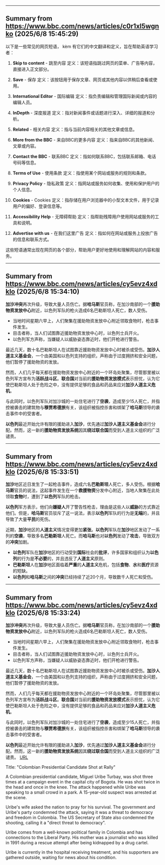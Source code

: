 
---
## Summary from https://www.bbc.com/news/articles/c0r1xl5wgnko (2025/6/8 15:45:29)

以下是一些常见的网页短语， kèm 有它们的中文翻译和定义，旨在帮助英语学习者：

1. **Skip to content** - 跳至内容 
   定义：该短语指跳过网页的菜单、广告等内容，直接进入正文部分。

2. **Save** - 保存
   定义：该按钮用于保存文章、网页或其他内容以供稍后查看或使用。

3. **International Editor** - 国际编辑
   定义：指负责编辑和管理国际新闻或内容的编辑人员。

4. **InDepth** - 深度报道
   定义：指对新闻事件或话题进行深入、详细的报道和分析。

5. **Related** - 相关内容
   定义：指与当前内容相关的其他文章或信息。

6. **More from the BBC** - 来自BBC的更多内容
   定义：指来自BBC的其他新闻、文章或内容。

7. **Contact the BBC** - 联系BBC
   定义：指如何联系BBC，包括联系邮箱、电话号码等信息。

8. **Terms of Use** - 使用条款
   定义：指使用某个网站或服务的规则和条款。

9. **Privacy Policy** - 隐私政策
   定义：指网站或服务如何收集、使用和保护用户的个人信息。

10. **Cookies** - Cookies
    定义：指存储在用户浏览器中的小型文本文件，用于记录用户的偏好、登录信息等。

11. **Accessibility Help** - 无障碍帮助
    定义：指帮助残障用户使用网站或服务的工具和说明。

12. **Advertise with us** - 在我们这里广告
    定义：指如何在网站或服务上投放广告的信息和联系方式。

这些短语通常出现在网页的各个部分，帮助用户更好地使用和理解网站的内容和服务。

---
## Summary from https://www.bbc.com/news/articles/cy5evz4xdklo (2025/6/8 15:34:10)

**加沙冲突**再次升级，导致大量人员伤亡。据**哈马斯**官员称，在加沙南部的一个**援助物资发放中心**附近，以色列军队的枪火造成6名巴勒斯坦人死亡，数人受伤。

* 当地时间星期六早上，人们聚集在援助物资发放中心附近领取食物时，枪击事件发生。
* 目击者称，当人们试图靠近援助物资发放中心时，以色列士兵开火。
* 以色列军方声称，当嫌疑人以威胁姿态靠近时，他们开枪进行警告。

最近几天，数十名巴勒斯坦人在试图靠近援助物资发放中心时被杀或受伤。**加沙人道主义基金会**，一个由美国和以色列支持的组织，声称由于过度拥挤和安全问题，他们暂停了援助物资的发放。

然而，人们几乎每天都在援助物资发放中心附近的一个环岛处聚集，尽管那里被以色列军方宣布为**活跃战斗区**。**联合国**对当前的**援助物资发放模式**表示担忧，认为它使巴勒斯坦人处于危险之中，没有提供足够的食品和药品来应对**加沙人道主义危机**。

与此同时，以色列军队对加沙城的一处住宅进行了**空袭**，造成至少15人死亡，并指控被袭击的建筑物与**穆贾希德旅**有关，该组织被指控杀害和绑架了**哈马斯**领导的袭击事件中的受害者。

**以色列**最近开始允许有限的援助进入**加沙**，优先通过**加沙人道主义基金会**进行分配。然而，这一新的**援助物资发放系统**因其**绕过联合国**而受到人道主义组织的广泛谴责。

---
## Summary from https://www.bbc.com/news/articles/cy5evz4xdklo (2025/6/8 15:33:51)

**加沙**地区近日发生了一起枪击事件，造成六名**巴勒斯坦**人死亡，多人受伤。根据**哈马斯**官员的说法，这起事件发生在一个**救援物资**分发中心附近，当地人聚集在此处领取**食物**时，遭到了**以色列**军队的枪击。

**以色列**军方表示，他们向**嫌疑人**开了警告性枪击，理由是这些人以**威胁**的方式靠近他们。但是，**哈马斯**官员驳斥了这一说法，表示**以色列**军队的行为是**无端**的，并且导致了大量**平民**的死伤。

近期，**加沙**地区的**人道主义**情况变得更加**紧张**。**以色列**军队在**加沙**地区发动了一系列的**空袭**，导致多名**巴勒斯坦**人死亡。而**哈马斯**也对**以色列**发动了**攻击**，导致双方的**冲突**加剧。
* **以色列**军队在**加沙**地区的行动受到**国际**社会的**批评**，许多国家和组织认为**以色列**的行为是**不必要**的，并且违反了**人道主义**原则。
* **巴勒斯坦**人在**加沙**地区面临着**严重**的**人道主义**危机，包括**食物**、**水**和**医疗**资源的短缺。
* **以色列**和**哈马斯**之间的**冲突**已经持续了近20个月，导致数千人死亡和受伤。

---
## Summary from https://www.bbc.com/news/articles/cy5evz4xdklo (2025/6/8 15:33:24)

**加沙冲突**再次升级，导致大量人员伤亡。据**哈马斯**官员称，在加沙南部的一个**援助物资发放中心**附近，以色列军队的枪火造成6名巴勒斯坦人死亡，数人受伤。

* 当地时间星期六早上，人们聚集在援助物资发放中心附近领取食物时，枪击事件发生。
* 目击者称，当人们试图靠近援助物资发放中心时，以色列士兵开火。
* 以色列军方声称，当嫌疑人以威胁姿态靠近时，他们开枪进行警告。

最近几天，数十名巴勒斯坦人在试图靠近援助物资发放中心时被杀或受伤。**加沙人道主义基金会**，一个由美国和以色列支持的组织，声称由于过度拥挤和安全问题，他们暂停了援助物资的发放。

然而，人们几乎每天都在援助物资发放中心附近的一个环岛处聚集，尽管那里被以色列军方宣布为**活跃战斗区**。**联合国**对当前的**援助物资发放模式**表示担忧，认为它使巴勒斯坦人处于危险之中，没有提供足够的食品和药品来应对**加沙人道主义危机**。

与此同时，以色列军队对加沙城的一处住宅进行了**空袭**，造成至少15人死亡，并指控被袭击的建筑物与**穆贾希德旅**有关，该组织被指控杀害和绑架了**哈马斯**领导的袭击事件中的受害者。

**以色列**最近开始允许有限的援助进入**加沙**，优先通过**加沙人道主义基金会**进行分配。然而，这一新的**援助物资发放系统**因其**绕过联合国**而受到人道主义组织的广泛谴责。
<a href="https://www.bbc.com/news/articles/c9dq8yxxy8zo">URL</a>

<p>Title: "Colombian Presidential Candidate Shot at Rally"</p>
<p>A Colombian presidential candidate, Miguel Uribe Turbay, was shot three times at a campaign event in the capital city of Bogota. He was shot twice in the head and once in the knee. The attack happened while Uribe was speaking to a small crowd in a park. A 15-year-old suspect was arrested at the scene.</p>
<p>Uribe's wife asked the nation to pray for his survival. The government and Uribe's party condemned the attack, saying it was a threat to democracy and freedom in Colombia. The US Secretary of State also condemned the shooting, calling it a "direct threat to democracy".</p>
<p>Uribe comes from a well-known political family in Colombia and has connections to the Liberal Party. His mother was a journalist who was killed in 1991 during a rescue attempt after being kidnapped by a drug cartel.</p>
<p>Uribe is currently in the hospital receiving treatment, and his supporters are gathered outside, waiting for news about his condition.</p>